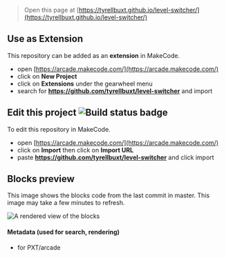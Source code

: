  


> Open this page at [https://tyrellbuxt.github.io/level-switcher/](https://tyrellbuxt.github.io/level-switcher/)

## Use as Extension

This repository can be added as an **extension** in MakeCode.

* open [https://arcade.makecode.com/](https://arcade.makecode.com/)
* click on **New Project**
* click on **Extensions** under the gearwheel menu
* search for **https://github.com/tyrellbuxt/level-switcher** and import

## Edit this project ![Build status badge](https://github.com/tyrellbuxt/level-switcher/workflows/MakeCode/badge.svg)

To edit this repository in MakeCode.

* open [https://arcade.makecode.com/](https://arcade.makecode.com/)
* click on **Import** then click on **Import URL**
* paste **https://github.com/tyrellbuxt/level-switcher** and click import

## Blocks preview

This image shows the blocks code from the last commit in master.
This image may take a few minutes to refresh.

![A rendered view of the blocks](https://github.com/tyrellbuxt/level-switcher/raw/master/.github/makecode/blocks.png)

#### Metadata (used for search, rendering)

* for PXT/arcade
<script src="https://makecode.com/gh-pages-embed.js"></script><script>makeCodeRender("{{ site.makecode.home_url }}", "{{ site.github.owner_name }}/{{ site.github.repository_name }}");</script>

